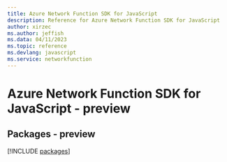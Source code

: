 ```yaml
---
title: Azure Network Function SDK for JavaScript
description: Reference for Azure Network Function SDK for JavaScript
author: xirzec
ms.author: jeffish
ms.data: 04/11/2023
ms.topic: reference
ms.devlang: javascript
ms.service: networkfunction
---
```

# Azure Network Function SDK for JavaScript - preview
## Packages - preview
[!INCLUDE [packages](network-function-index.md)]